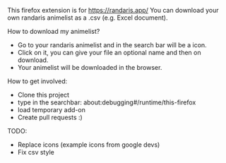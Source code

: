 This firefox extension is for https://randaris.app/
You can download your own randaris animelist as a .csv (e.g. Excel document).

How to download my animelist?
  - Go to your randaris animelist and in the search bar will be a icon.
  - Click on it, you can give your file an optional name and then on download.
  - Your animelist will be downloaded in the browser.

How to get involved:
  - Clone this project
  - type in the searchbar: about:debugging#/runtime/this-firefox
  - load temporary add-on
  - Create pull requests :)

TODO:
  - Replace icons (example icons from google devs)
  - Fix csv style
